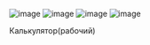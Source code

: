 ![image](https://github.com/Gollandskiy/Calculator/assets/126692933/7dbe0ffc-fcc7-471e-9d4f-1ee0366be2d4)
![image](https://github.com/Gollandskiy/Calculator/assets/126692933/92bbf799-4340-4b33-8c06-c9c1f824909f)
![image](https://github.com/Gollandskiy/Calculator/assets/126692933/e9315257-1c0c-41d7-b40b-9d36c8e33a69)
![image](https://github.com/Gollandskiy/Calculator/assets/126692933/6a92ade0-35f6-4b98-b20e-8fd023a7784e)

Калькулятор(рабочий)
